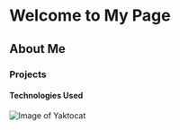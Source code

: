 # Welcome to My Page
## About Me
### Projects
#### Technologies Used

![Image of Yaktocat](https://octodex.github.com/images/yaktocat.png)
